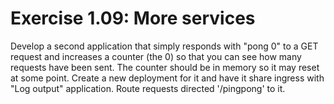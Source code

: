 # Exercise 1.09: More services
Develop a second application that simply responds with "pong 0" to a GET request and increases a counter (the 0) so that you can see how many requests have been sent. The counter should be in memory so it may reset at some point. Create a new deployment for it and have it share ingress with "Log output" application. Route requests directed '/pingpong' to it.